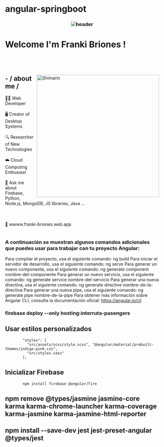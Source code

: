 # angular-springboot

<h3 align="center">
  
  ![header](https://firebasestorage.googleapis.com/v0/b/franki-briones.appspot.com/o/sofware%20developer%20fb.gif?alt=media&token=59c7e78f-508f-42ce-a94e-709d69210163) 
  
 # Welcome I'm Franki Briones !

</h3> 
<br></br>

<div>

<img align="right" width="400" alt="Shimarin" src="https://firebasestorage.googleapis.com/v0/b/franki-briones.appspot.com/o/dev%20metod.gif?alt=media&token=a3c328cf-ad9b-49f5-a45d-bb84b79f4fbe"/>

<h2> - / about me /</h2>
👨‍💻 Web Developer
<br></br>
🖥️ Creator of Desktop Systems
<br></br>
🔍 Researcher of New Technologies
<br></br>
☁️ Cloud Computing Enthusiast
<br></br>
💬 Ask me about Firebase, Python, Node.js, MongoDB, JS libraries, Java ...
<br></br>
<br></br>
💬 wwww.franki-briones.web.app
<br></br>

###  A continuación se muestran algunos comandos adicionales que puedes usar para trabajar con tu proyecto Angular:

Para compilar el proyecto, usa el siguiente comando:
ng build
Para iniciar el servidor de desarrollo, usa el siguiente comando:
ng serve
Para generar un nuevo componente, usa el siguiente comando:
ng generate component nombre-del-componente
Para generar un nuevo servicio, usa el siguiente comando:
ng generate service nombre-del-servicio
Para generar una nueva directiva, usa el siguiente comando:
ng generate directive nombre-de-la-directiva
Para generar una nueva pipe, usa el siguiente comando:
ng generate pipe nombre-de-la-pipe
Para obtener más información sobre Angular CLI, consulta la documentación oficial: https://angular.io/cli

### firebase deploy --only hosting:interruta-pasengers

## Usar estilos personalizados 

            "styles": [
              "src/assets/scss/style.scss", "@angular/material/prebuilt-themes/indigo-pink.css", 
              "src/styles.sass"
            ],


## Inicializar Firebase 
            npm install firebase @angular/fire

## npm remove @types/jasmine jasmine-core karma karma-chrome-launcher karma-coverage karma-jasmine karma-jasmine-html-reporter
## npm install --save-dev jest jest-preset-angular @types/jest